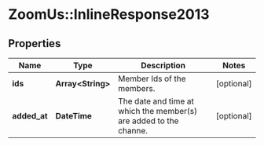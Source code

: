 # ZoomUs::InlineResponse2013

## Properties
Name | Type | Description | Notes
------------ | ------------- | ------------- | -------------
**ids** | **Array&lt;String&gt;** | Member Ids of the members. | [optional] 
**added_at** | **DateTime** | The date and time at which the member(s) are added to the channe. | [optional] 


